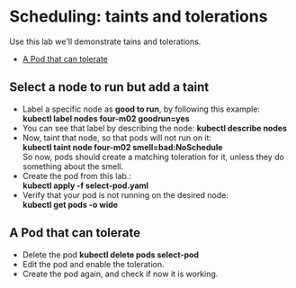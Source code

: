 # Scheduling: taints and tolerations

Use this lab we'll demonstrate tains and tolerations.

- [A Pod that can tolerate](#A-Pod-that-can-tolerate)

## Select a node to run but add a taint

- Label a specific node as **good to run**, by following this example:  
**kubectl label nodes four-m02 goodrun=yes**
- You can see that label by describing the node:
**kubectl describe nodes <node-name>**
- Now, taint that node, so that pods will not run on it:  
**kubectl taint node four-m02  smell=bad:NoSchedule**  
So now, pods should create a matching toleration for it, unless they do something about the smell.
- Create the pod from this lab.:  
**kubectl apply -f select-pod.yaml**
- Verify that your pod is not running on the desired node:  
**kubectl get pods -o wide**


## A Pod that can tolerate

- Delete the pod
**kubectl delete pods select-pod**
- Edit the pod and enable the toleration. 
- Create the pod again, and check if now it is working.